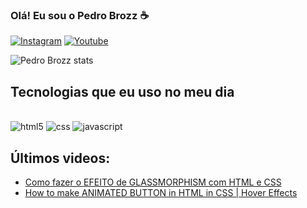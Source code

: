 ### Olá! Eu sou o Pedro Brozz ☕

[![Instagram](https://img.shields.io/badge/Instagram-E4405F?style=for-the-badge&logo=instagram&logoColor=white)](https://www.instagram.com/brozz.coding/)
[![Youtube](https://img.shields.io/badge/YouTube-FF0000?style=for-the-badge&logo=youtube&logoColor=white)](https://www.youtube.com/@BrozzCoding)

![Pedro Brozz stats](https://github-readme-stats.vercel.app/api?username=pedrobrozz&show_icons=true&theme=radical)

## Tecnologias que eu uso no meu dia

<div style="display: inline_block"><br/>
    <img alt="html5" src="https://img.shields.io/badge/HTML5-E34F26?style=for-the-badge&logo=html5&logoColor=white" />
    <img alt="css" src="https://img.shields.io/badge/CSS3-1572B6?style=for-the-badge&logo=css3&logoColor=white" />
    <img alt="javascript" src="https://img.shields.io/badge/JavaScript-F7DF1E?style=for-the-badge&logo=javascript&logoColor=black" />
</div>

## Últimos videos:
- [Como fazer o EFEITO de GLASSMORPHISM com HTML e CSS](https://youtu.be/ynNGMK7HtxI)<br/>
- [How to make ANIMATED BUTTON in HTML in CSS | Hover Effects](https://youtu.be/AkA_CuYR2WU)

